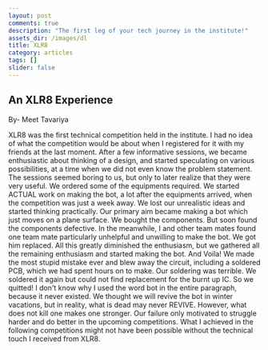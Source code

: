 ```yaml
---
layout: post
comments: true
description: "The first leg of your tech journey in the institute!"
assets_dir: /images/dl
title: XLR8
category: articles
tags: []
slider: false
---
```

<!-- 
<div id="sliderFrame">
    <div id="slider">
        <img src="{{ site.url }}/images/XLR8/XLR81.jpg"/>
        <img src="{{ site.url }}/images/XLR8/XLR82.jpg" />
        <img src="{{ site.url }}/images/XLR8/XLR83.jpg" />
        <img src="{{ site.url }}/images/XLR8/XLR84.jpg" />
        <img src="{{ site.url }}/images/XLR8/XLR85.jpg" />
    </div>
</div> -->

## An XLR8 Experience
By- Meet Tavariya

XLR8 was the first technical competition held in the institute. I had no idea of what the competition would be about when I registered for it with my friends at the last moment.
After a few informative sessions, we became enthusiastic about thinking of a design, and started speculating on various possibilities, at a time when we did not even know the problem statement. The sessions seemed boring to us, but only to later realize that they were very useful. We ordered some of the equipments required. We started ACTUAL work on making the bot, a lot after the equipments arrived, when the competition was just a week away. We lost our unrealistic ideas and started thinking practically. Our primary aim became making a bot which just moves on a plane surface. We bought the components. But soon found the components defective. In the meanwhile, I and other team mates found one team mate particularly unhelpful and unwilling to make the bot. We got him replaced. All this greatly diminished the enthusiasm, but we gathered all the remaining enthusiasm and started making the bot. And Voila! We made the most stupid mistake ever and blew away the circuit, including a soldered PCB, which we had spent hours on to make. Our soldering was terrible. We soldered it again but could not find replacement for the burnt up IC. So we quitted!
I don't know why I used the word bot in the entire paragraph, because it never existed. We thought we will revive the bot in winter vacations, but in reality, what is dead may never REVIVE.
However, what does not kill one makes one stronger. Our failure only motivated to struggle harder and do better in the upcoming competitions. What I achieved in the following competitions might not have been possible without the technical touch I received from XLR8.
